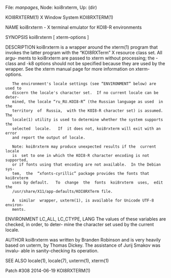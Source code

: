 File: *manpages*,  Node: koi8rxterm,  Up: (dir)

KOI8RXTERM(1)                   X Window System                  KOI8RXTERM(1)



NAME
       koi8rxterm - X terminal emulator for KOI8-R environments

SYNOPSIS
       koi8rxterm [ xterm-options ]

DESCRIPTION
       koi8rxterm  is  a  wrapper around the xterm(1) program that invokes the
       latter program with the “KOI8RXTerm” X resource class set.   All  argu-
       ments  to koi8rxterm are passed to xterm without processing; the -class
       and -k8 options should not be specified because they are  used  by  the
       wrapper.   See  the  xterm  manual  page for more information on xterm-
       options.

       The environment's locale settings (see “ENVIRONMENT” below) are used to
       discern the locale's character set.  If no current locale can be deter-
       mined, the locale “ru_RU.KOI8-R” (the Russian language as used  in  the
       territory  of  Russia,  with the KOI8-R character set) is assumed.  The
       locale(1) utility is used to determine whether the system supports  the
       selected  locale.   If  it does not, koi8rxterm will exit with an error
       and report the output of locale.

       Note: koi8rxterm may produce unexpected results if the  current  locale
       is  set to one in which the KOI8-R character encoding is not supported,
       or if fonts using that encoding are not available.  In the Debian  sys-
       tem,  the  “xfonts-cyrillic” package provides the fonts that koi8rxterm
       uses by default.   To  change  the  fonts  koi8rxterm  uses,  edit  the
       /usr/share/X11/app-defaults/KOI8RXTerm file.

       A  similar  wrapper, uxterm(1), is available for Unicode UTF-8 environ-
       ments.

ENVIRONMENT
       LC_ALL, LC_CTYPE, LANG
              The values of these variables are checked, in order,  to  deter-
              mine the character set used by the current locale.

AUTHOR
       koi8rxterm was written by Branden Robinson and is very heavily based on
       uxterm, by Thomas Dickey.  The assistance of Jurij Smakov  was  invalu-
       able in sanity-checking its operation.

SEE ALSO
       locale(1), locale(7), uxterm(1), xterm(1)



Patch #308                        2014-06-19                     KOI8RXTERM(1)
